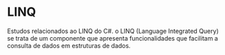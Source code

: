 # LINQ
  
Estudos relacionados ao LINQ do C#. o LINQ (Language Integrated Query) se trata de um componente que apresenta funcionalidades que facilitam a consulta de dados em estruturas de dados.
